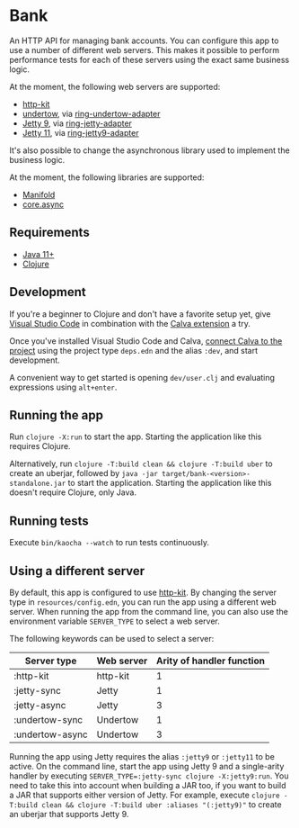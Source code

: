 # Bank

An HTTP API for managing bank accounts.
You can configure this app to use a number of different web servers.
This makes it possible to perform performance tests for each of these servers using the exact same business logic.

At the moment, the following web servers are supported:

* [http-kit](https://github.com/http-kit/http-kit)
* [undertow](https://undertow.io/), via [ring-undertow-adapter](https://github.com/luminus-framework/ring-undertow-adapter)
* [Jetty 9](https://www.eclipse.org/jetty/), via [ring-jetty-adapter](https://github.com/ring-clojure/ring)
* [Jetty 11](https://www.eclipse.org/jetty/), via [ring-jetty9-adapter](https://github.com/sunng87/ring-jetty9-adapter)

It's also possible to change the asynchronous library used to implement the business logic.

At the moment, the following libraries are supported:

* [Manifold](https://github.com/clj-commons/manifold)
* [core.async](https://github.com/clojure/core.async)

## Requirements

* [Java 11+](https://adoptium.net/)
* [Clojure](https://clojure.org/)

## Development

If you're a beginner to Clojure and don't have a favorite setup yet, give [Visual Studio Code](https://code.visualstudio.com/) in combination with the [Calva extension](https://calva.io/) a try.

Once you've installed Visual Studio Code and Calva, [connect Calva to the project](https://calva.io/connect/) using the project type `deps.edn` and the alias `:dev`, and start development.

A convenient way to get started is opening `dev/user.clj` and evaluating expressions using `alt+enter`.

## Running the app

Run `clojure -X:run` to start the app.
Starting the application like this requires Clojure.

Alternatively, run `clojure -T:build clean && clojure -T:build uber` to create an uberjar, followed by `java -jar target/bank-<version>-standalone.jar` to start the application.
Starting the application like this doesn't require Clojure, only Java.

## Running tests

Execute `bin/kaocha --watch` to run tests continuously.

## Using a different server

By default, this app is configured to use [http-kit](https://github.com/http-kit/http-kit).
By changing the server type in `resources/config.edn`, you can run the app using a different web server.
When running the app from the command line, you can also use the environment variable `SERVER_TYPE` to select a web server.

The following keywords can be used to select a server:

| Server type     | Web server | Arity of handler function |
|-----------------|------------|---------------------------|
| :http-kit       | http-kit   | 1                         |
| :jetty-sync     | Jetty      | 1                         |
| :jetty-async    | Jetty      | 3                         |
| :undertow-sync  | Undertow   | 1                         |
| :undertow-async | Undertow   | 3                         |

Running the app using Jetty requires the alias `:jetty9` or `:jetty11` to be active.
On the command line, start the app using Jetty 9 and a single-arity handler by executing `SERVER_TYPE=:jetty-sync clojure -X:jetty9:run`.
You need to take this into account when building a JAR too, if you want to build a JAR that supports either version of Jetty.
For example, execute `clojure -T:build clean && clojure -T:build uber :aliases "(:jetty9)"` to create an uberjar that supports Jetty 9.

